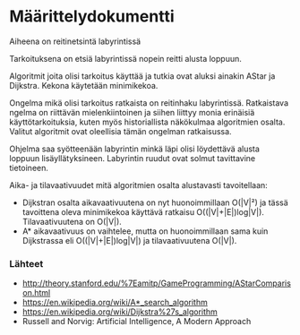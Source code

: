 # Määrittelydokumentti

Aiheena on reitinetsintä labyrintissä

Tarkoituksena on etsiä labyrintissä nopein reitti alusta loppuun.

Algoritmit joita olisi tarkoitus käyttää ja tutkia ovat aluksi ainakin AStar ja Dijkstra. Kekona käytetään minimikekoa.

Ongelma mikä olisi tarkoitus ratkaista on reitinhaku labyrintissä. Ratkaistava ngelma on riittävän mielenkiintoinen ja siihen liittyy monia erinäisiä käyttötarkoituksia, kuten myös historiallista näkökulmaa algoritmien osalta. Valitut algoritmit ovat oleellisia tämän ongelman ratkaisussa.

Ohjelma saa syötteenään labyrintin minkä läpi olisi löydettävä alusta loppuun lisäyllätyksineen. Labyrintin ruudut ovat solmut tavittavine tietoineen.

Aika- ja tilavaativuudet mitä algoritmien osalta alustavasti tavoitellaan:

* Dijkstran osalta aikavaativuutena on nyt huonoimmillaan O(|V|²) ja tässä tavoittena oleva minimikekoa käyttävä ratkaisu O((|V|+|E|)log|V|). Tilavaativuutena on O(|V|).
* A* aikavaativuus on vaihtelee, mutta on huonoimmillaan sama kuin Dijkstrassa eli O((|V|+|E|)log|V|) ja tilavaativuutena O(|V|).
### Lähteet
* http://theory.stanford.edu/%7Eamitp/GameProgramming/AStarComparison.html
* https://en.wikipedia.org/wiki/A*_search_algorithm
* https://en.wikipedia.org/wiki/Dijkstra%27s_algorithm
* Russell and Norvig: Artificial Intelligence, A Modern Approach